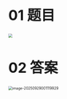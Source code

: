 # 01 题目

<img src="https://cvp.oss-cn-shanghai.aliyuncs.com/202509282351529.png" style="zoom:50%;" />



# 02 答案

<img src="https://cvp.oss-cn-shanghai.aliyuncs.com/202509290011013.png" alt="image-20250929001119929" style="zoom:50%;" />